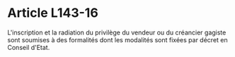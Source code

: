 # Article L143-16

L'inscription et la radiation du privilège du vendeur ou du créancier gagiste sont soumises à des formalités dont les modalités sont fixées par décret en Conseil d'Etat.